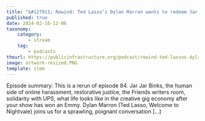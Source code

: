 ```yaml
---
title: "&#127911; Rewind: Ted Lasso’s Dylan Marron wants to redeem Jar Jar Binks"
published: true
date: 2024-02-16-12-06
taxonomy:
    category:
        - stream
    tag:
        - podcasts
theurl: https://publicinfrastructure.org/podcast/rewind-ted-lassos-dylan-marron-wants-to-redeem-jar-jar-binks/
image: artwork-resized.PNG
template: item
---
```


Episode summary: This is a rerun of episode 84. Jar Jar Binks, the human side of online harassment, restorative justice, the Friends writers room, solidarity with UPS, what life looks like in the creative gig economy after your show has won an Emmy. Dylan Marron (Ted Lasso, Welcome to Nightvale) joins us for a sprawling, poignant conversation [&hellip;]

